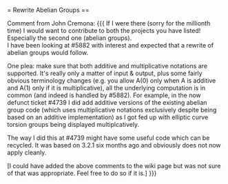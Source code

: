 = Rewrite Abelian Groups ==

Comment from John Cremona: 
{{{
If I were there (sorry for the millionth time) I would want to contribute to 
both the projects you have listed!  Especially the second one (abelian groups).  
I have been looking at #5882 with interest and expected that a rewrite of 
abelian groups would follow.

One plea: make sure that both additive and multiplicative notations
are supported.  It's really only a matter of input & output, plus some
fairly obvious terminology changes (e.g. you allow A(0) only when A is
additive and A(1) only if it is multiplicative), all the underlying
computation is in common (and indeed is handled by #5882).  For
example, in the now defunct ticket #4739 I did add additive versions
of the existing abelian group code (which uses multiplicative
notations exclusively despite being based on an additive
implementation) as I got fed up with elliptic curve torsion groups
being displayed multiplcatively.

The way I did this at #4739 might have some useful code which can be
recycled.  It was based on 3.2.1 six months ago and obviously does not
now apply cleanly.

[I could have added the above comments to the wiki page but was not
sure of that was appropriate.  Feel free to do so if it is.]
}}}
